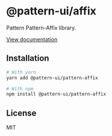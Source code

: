 # @pattern-ui/affix

Pattern Pattern-Affix library.

[View documentation](https://pattern.icu/)

## Installation

```sh
# With yarn
yarn add @pattern-ui/pattern-affix

# With npm
npm install @pattern-ui/pattern-affix
```

## License

MIT
